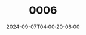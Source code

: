 --- 
title: "0006"
description: "video bokeh 0006  tele video full  "
date: 2024-09-07T04:00:20-08:00
file_code: "ieom50fd2igt"
draft: false
cover: "yo4fs6urid2lij8i.jpg"
tags: ["indo", "bokep-indo", "bokep-viral", "bokep-ig"]
length: 90
fld_id: "1398220"
foldername: ".ISMAWATI hijab Torbut 14 Video ,"
categories: [".ISMAWATI hijab Torbut 14 Video ,"]
views: 32
---